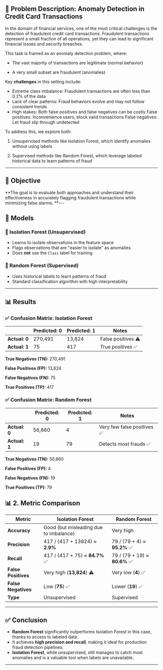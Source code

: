 ## 📌 Problem Description: Anomaly Detection in Credit Card Transactions

In the domain of financial services, one of the most critical challenges is the detection of fraudulent credit card transactions. Fraudulent transactions represent a small fraction of all operations, yet they can lead to significant financial losses and security breaches.

This task is framed as an anomaly detection problem, where:

- The vast majority of transactions are legitimate (normal behavior)

- A very small subset are fraudulent (anomalies)

Key **challenges** in this setting include:

- Extreme class imbalance: Fraudulent transactions are often less than 0.2% of the data
- Lack of clear patterns: Fraud behaviors evolve and may not follow consistent trends
- High stakes: Both false positives and false negatives can be costly
False positives: Inconvenience users, block valid transactions
False negatives: Let fraud slip through undetected

To address this, we explore both:

1. Unsupervised methods like Isolation Forest, which identify anomalies without using labels

2. Supervised methods like Random Forest, which leverage labeled historical data to learn patterns of fraud

---
## 📌 Objective

**The goal is to evaluate both approaches and understand their effectiveness in accurately flagging fraudulent transactions while minimizing false alarms.
**---

## 🚀 Models

### 🔹 Isolation Forest (Unsupervised)

- Learns to isolate observations in the feature space
- Flags observations that are "easier to isolate" as anomalies
- Does **not** use the `Class` label for training

### 🔸 Random Forest (Supervised)

- Uses historical labels to learn patterns of fraud
- Standard classification algorithm with high interpretability

---

## 📊 Results

### ✅ Confusion Matrix: Isolation Forest

|                | Predicted: 0 | Predicted: 1 | Notes              |
|----------------|--------------|--------------|---------------------|
| **Actual: 0**  | 270,491      | 13,824       | False positives ⚠️  |
| **Actual: 1**  | 75           | 417          | True positives ✅    |

**True Negatives (TN):** 270,491

**False Positives (FP):** 13,824

**False Negatives (FN):** 75

**True Positives (TP):** 417

### ✅ Confusion Matrix: Random Forest

|                | Predicted: 0 | Predicted: 1 | Notes                       |
|----------------|--------------|--------------|------------------------------|
| **Actual: 0**  | 56,860       | 4            | Very few false positives ✅  |
| **Actual: 1**  | 19           | 79           | Detects most frauds ✅       |


**True Negatives (TN):** 56,860

**False Positives (FP):** 4

**False Negatives (FN):** 19

**True Positives (TP):** 79

## 📊 2. Metric Comparison

| **Metric**          | **Isolation Forest**                        | **Random Forest**                    |
|---------------------|---------------------------------------------|--------------------------------------
| **Accuracy**        | Good (but misleading due to imbalance)      | Very high                            
| **Precision**       | 417 / (417 + 13824) ≈ **2.9%**              | 79 / (79 + 4) ≈ **95.2%** ✅          
| **Recall**          | 417 / (417 + 75) ≈ **84.7%** ✅             | 79 / (79 + 19) ≈ **80.6%** ✅         
| **False Positives** | Very high (**13,824**) ⚠️                   | Very low (**4**) ✅                   
| **False Negatives** | Low (**75**) ✅                             | Lower (**19**) ✅                     
| **Type**            | Unsupervised                                | Supervised                           

---

## ✅ Conclusion

- **Random Forest** significantly outperforms Isolation Forest in this case, thanks to access to labeled data.
- It achieves **high precision and recall**, making it ideal for production fraud detection pipelines.
- **Isolation Forest**, while unsupervised, still manages to catch most anomalies and is a valuable tool when labels are unavailable.

---
